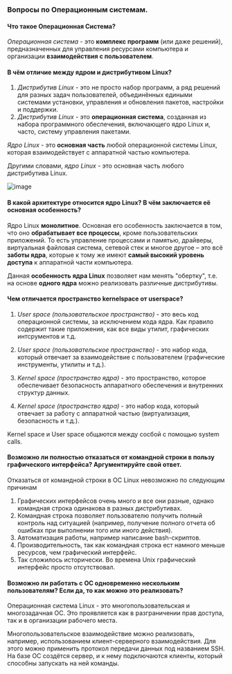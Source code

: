 ### Вопросы по Операционным системам.

#### Что такое Операционная Система?
*Операционная система* - это **комплекс программ** (или даже решений), предназначенных для управления ресурсами компьютера и организации **взаимодействия с пользователем**.

#### В чём отличие между ядром и дистрибутивом Linux?
1. *Дистрибутив Linux* - это не просто набор программ, а ряд решений для разных задач пользователей, объединённых едиными системами установки, управления и обновления пакетов, настройки и поддержки.
2. *Дистрибутив Linux* - это **операционная система**, созданная из набора программного обеспечения, включающего ядро Linux и, часто, систему управления пакетами.

*Ядро Linux* - это **основная часть** любой операционной системы Linux, которая взаимодействует с аппаратной частью компьютера.

Другими словами, *ядро Linux* - это основная часть любого дистрибутива Linux.

![image](https://user-images.githubusercontent.com/57217014/194370719-99cb122b-da93-421d-8912-240826ccba22.png)

#### В какой архитектуре относится ядро Linux? В чём заключается её основная особенность?

Ядро Linux **монолитное**. Основная его особенность заключается в том, что оно **обрабатывает все процессы**, кроме пользовательских приложений. То есть управление процессами
и памятью, драйверы, виртуальная файловая система, сетевой стек и многое другое – это всё **заботы ядра**, которые к тому же имеют **самый высокий уровень доступа** к аппаратной части компьютера.

Данная **особенность ядра Linux** позволяет нам менять "обертку", т.е. на основе **одного ядра** можно реализовать различные дистрибутивы.

#### Чем отличается пространство kernelspace от userspace?

1. *User space (пользовательское пространство)* - это весь код операционной системы, за исключением кода ядра. Как правило содержит такие приложения, как все виды утилит, графических интсрументов и т.д.
2. *User space (пользовательское пространство)* - это набор кода, который отвечает за взаимодействие с пользователем (графические инструменты, утилиты и т.д.).

1. *Kernel space (пространство ядра)* - это пространство, которое обеспечивает безопасность аппаратного обеспечения и внутренних структур данных.
2. *Kernel space (пространство ядра)* - это набор кода, который отвечает за работу с аппаратной частью (виртуализация, безопасность и т.д.).

Kernel space и User space общаются между сосбой с помощью system calls.

#### Возможно ли полностью отказаться от командной строки в пользу графического интерфейса? Аргументируйте свой ответ.

Отказаться от командной строки в ОС Linux невозможно по следующим причинам
1. Графических интерфейсов очень много и все они разные, однако командная строка одинакова в разных дистрибутивах.
2. Командная строка позволяет пользователю получить полный контроль над ситуацией (например, получение полного отчета об ошибках при выполнении того или иного действия).
3. Автоматизация работы, например написание bash-скриптов.
4. Производительность, так как командная строка ест намного меньше ресурсов, чем графический интерфейс.
5. Так сложилось исторически. Во времена Unix графический интерфейс просто отсутствовал.

#### Возможно ли работать с ОС одновременно нескольким пользователям? Если да, то как можно это реализовать?

Операционная система Linux - это многопользовательская и многозадачная ОС. Это проявляется как в разграничении прав доступа, так и в организации рабочего места.

Многопользовательское взаимодействие можно реализовать, например, использованием клиент-серверного взаимодействия. Для этого можно применить протокол передачи данных под названием SSH. На базе ОС создётся сервер, и к нему подключаются клиенты, который способны запускать на ней команды.
